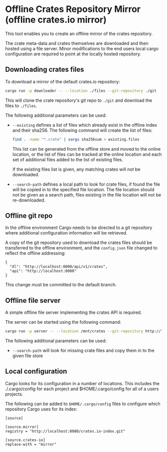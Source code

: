 # Offline Crates Repository Mirror (offline crates.io mirror)

This tool enables you to create an offline mirror of the crates repository.

The crate meta-data and crates themselves are downloaded and then hosted using a file server. Minor modifications to the end users local cargo configuration are required to point at the locally hosted repository.


## Downloading crates files

To download a mirror of the default crates.io repository:

``` bash
cargo run -p downloader -- --location ./files --git-repository ./git
```

This will clone the crate repository's git repo to `./git` and download the files to `./files`.

The following additional parameters can be used:

- `--existing` defines a list of files which already exist in the offline index and their sha256. The following command will create the list of files:

  ``` bash
  find . -name "*.crate" | xargs sha256sum > existing.files
  ```

  This list can be generated from the offline store and moved to the online location, or the list of files can be tracked at the online location and each set of additional files added to the list of existing files.

  If the existing files list is given, any matching crates will not be downloaded.

- `--search-path` defines a local path to look for crate files, if found the file will be copied in to the specified file location. The file location should not be given as a search path, files existing in the file location will not be re-downloaded.


## Offline git repo

In the offline environment Cargo needs to be directed to a git repository where additional configuration information will be retrieved.

A copy of the git repository used to download the crates files should be transferred to the offline environment, and the `config.json` file changed to reflect the offline addressing:

```
{
  "dl": "http://localhost:8000/api/v1/crates",
  "api": "http://localhost:8000"
}
```

This change must be committed to the default branch.


## Offline file server

A simple offline file server implementing the crates API is required.

The server can be started using the following command:

``` bash 
cargo run -p server -- --location /mnt/crates --git-repository http://localhot:8080/crates.io-index.git
```

The following additional parameters can be used:

- `--search-path` will look for missing crate files and copy them in to the given file store


## Local configuration

Cargo looks for its configuration in a number of locations. This includes the ./.cargo/config for each project and $HOME/.cargo/config for all of a users projects.

The following can be added to `$HOME/.cargo/config` files to configure which repository Cargo uses for its index:

```
[source]

[source.mirror]
registry = "http://localhost:8080/crates.io-index.git"

[source.crates-io]
replace-with = "mirror"
```
